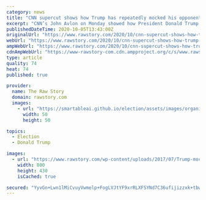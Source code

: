 ```yaml
---
category: news
title: "CNN supercut shows how Trump has repeatedly mocked his opponents’ health"
excerpt: "CNN’s John Avlon on Monday showed how President Donald Trump has repeatedly used his political opponents’ health as a weapon, such as when he openly mocked Hillary Clinton for coming down with pneumonia in 2016."
publishedDateTime: 2020-10-05T13:43:00Z
originalUrl: "https://www.rawstory.com/2020/10/cnn-supercut-shows-how-trump-has-repeatedly-mocked-his-opponents-health/"
webUrl: "https://www.rawstory.com/2020/10/cnn-supercut-shows-how-trump-has-repeatedly-mocked-his-opponents-health/"
ampWebUrl: "https://www.rawstory.com/2020/10/cnn-supercut-shows-how-trump-has-repeatedly-mocked-his-opponents-health/amp/"
cdnAmpWebUrl: "https://www-rawstory-com.cdn.ampproject.org/c/s/www.rawstory.com/2020/10/cnn-supercut-shows-how-trump-has-repeatedly-mocked-his-opponents-health/amp/"
type: article
quality: 74
heat: 74
published: true

provider:
  name: The Raw Story
  domain: rawstory.com
  images:
    - url: "https://smartableai.github.io/election/assets/images/organizations/rawstory.com-50x50.jpg"
      width: 50
      height: 50

topics:
  - Election
  - Donald Trump

images:
  - url: "https://www.rawstory.com/wp-content/uploads/2017/07/Trump-mocks-disabled-reporter.jpg"
    width: 800
    height: 430
    isCached: true

secured: "YyvGn+Lwn1lMiCvuyVwmelp+FogLVJtYF9xrRLXFSYNd7C36ufijizzxk+tbwuwA+lzILEUse9ubRGIELgaL4M+Yl3ShvZIeY/WEBKIdWkZ2xwZSHFJlAdcQ1KLUibvNZJMsUvjHUJT7z00LrWBkV51eNncRti4WMFjBVHANSxMr3dqAaVk9HQcT1NIRiKr5NHbq7R9TSr7qAitgltDOamy6TJGmuQnQHKZEpuYcdi88nHgHx1AM8cWPioEp3vE8wxLllrA9UOn0rDQTBm4rXFeZ9q39H1qeAZ/Qn3FbQGE7JeETXjBphjJE8ZvQ55b9rhp0yw8ywck1Lc6liuYUkWaM8FqLcdD0bIM5JLjBW20=;owD792BSoQRkdeQ5388eYg=="
---
```


